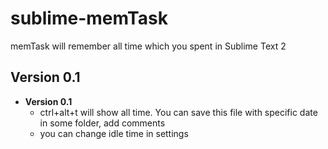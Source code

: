 sublime-memTask
===============

memTask will remember all time which you spent in Sublime Text 2

## Version 0.1

- **Version 0.1**
  - ctrl+alt+t will show all time. You can save this file with specific date in some folder, add comments
  - you can change idle time in settings
